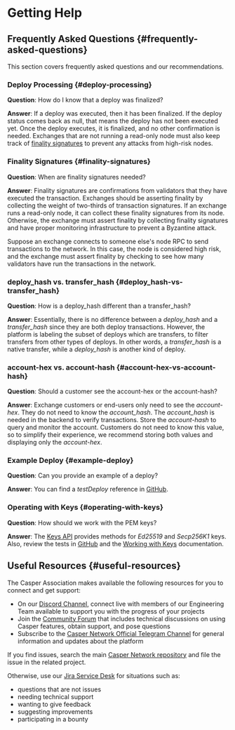 # Getting Help

## Frequently Asked Questions {#frequently-asked-questions}

This section covers frequently asked questions and our recommendations.

### Deploy Processing {#deploy-processing}

**Question**: How do I know that a deploy was finalized?

**Answer**: If a deploy was executed, then it has been finalized. If the deploy status comes back as null, that means the deploy has not been executed yet. Once the deploy executes, it is finalized, and no other confirmation is needed. Exchanges that are not running a read-only node must also keep track of [finality signatures](#finality-signatures) to prevent any attacks from high-risk nodes.

### Finality Signatures {#finality-signatures}

**Question**: When are finality signatures needed?

**Answer**: Finality signatures are confirmations from validators that they have executed the transaction. Exchanges should be asserting finality by collecting the weight of two-thirds of transaction signatures. If an exchange runs a read-only node, it can collect these finality signatures from its node. Otherwise, the exchange must assert finality by collecting finality signatures and have proper monitoring infrastructure to prevent a Byzantine attack.

Suppose an exchange connects to someone else's node RPC to send transactions to the network. In this case, the node is considered high risk, and the exchange must assert finality by checking to see how many validators have run the transactions in the network.

### deploy_hash vs. transfer_hash {#deploy_hash-vs-transfer_hash}

**Question**: How is a deploy_hash different than a transfer_hash?

**Answer**: Essentially, there is no difference between a _deploy_hash_ and a _transfer_hash_ since they are both deploy transactions. However, the platform is labeling the subset of deploys which are transfers, to filter transfers from other types of deploys. In other words, a _transfer_hash_ is a native transfer, while a _deploy_hash_ is another kind of deploy.

### account-hex vs. account-hash {#account-hex-vs-account-hash}

**Question**: Should a customer see the account-hex or the account-hash?

**Answer**: Exchange customers or end-users only need to see the _account-hex_. They do not need to know the _account_hash_. The _account_hash_ is needed in the backend to verify transactions. Store the _account-hash_ to query and monitor the account. Customers do not need to know this value, so to simplify their experience, we recommend storing both values and displaying only the _account-hex_.

### Example Deploy {#example-deploy}

**Question**: Can you provide an example of a deploy?

**Answer**: You can find a _testDeploy_ reference in [GitHub](https://github.com/casper-ecosystem/casper-js-sdk/blob/next/test/lib/DeployUtil.test.ts#L5).

### Operating with Keys {#operating-with-keys}

**Question**: How should we work with the PEM keys?

**Answer**: The [Keys API](https://casper-ecosystem.github.io/casper-js-sdk/next/modules/_lib_keys_.html) provides methods for _Ed25519_ and _Secp256K1_ keys. Also, review the tests in [GitHub](https://github.com/casper-ecosystem/casper-js-sdk/blob/next/test/lib/Keys.test.ts#L39) and the [Working with Keys](https://docs.casperlabs.io/en/latest/concepts/accounts-and-keys.html) documentation.

## Useful Resources {#useful-resources}

The Casper Association makes available the following resources for you to connect and get support:

-   On our [Discord Channel](https://discordapp.com/invite/mpZ9AYD), connect live with members of our Engineering Team available to support you with the progress of your projects
-   Join the [Community Forum](https://forums.casperlabs.io/) that includes technical discussions on using Casper features, obtain support, and pose questions
-   Subscribe to the [Casper Network Official Telegram Channel](https://t.me/casperblockchain) for general information and updates about the platform

If you find issues, search the main [Casper Network repository](https://github.com/casper-network) and file the issue in the related project.

Otherwise, use our [Jira Service Desk](https://casperlabs.atlassian.net/servicedesk) for situations such as:

-   questions that are not issues
-   needing technical support
-   wanting to give feedback
-   suggesting improvements
-   participating in a bounty

